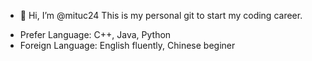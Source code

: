 - 👋 Hi, I’m @mituc24
This is my personal git to start my coding career.

* Prefer Language: C++, Java, Python
* Foreign Language: English fluently, Chinese beginer
